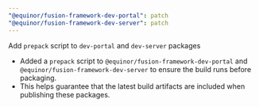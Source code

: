 ```yaml
---
"@equinor/fusion-framework-dev-portal": patch
"@equinor/fusion-framework-dev-server": patch
---
```


Add `prepack` script to `dev-portal` and `dev-server` packages

- Added a `prepack` script to `@equinor/fusion-framework-dev-portal` and `@equinor/fusion-framework-dev-server` to ensure the build runs before packaging.
- This helps guarantee that the latest build artifacts are included when publishing these packages.
